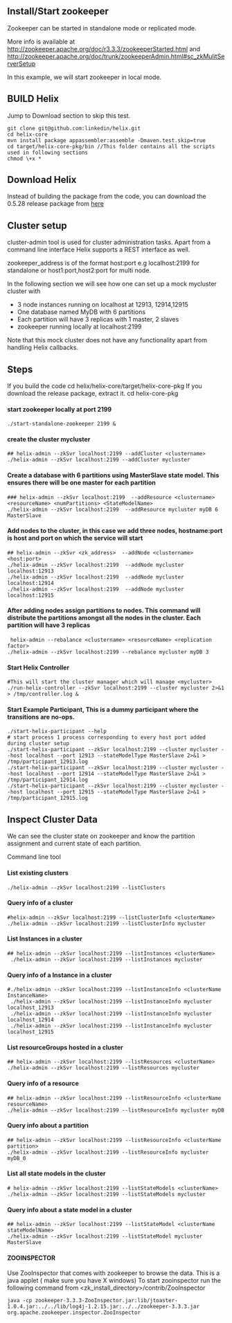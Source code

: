 Install/Start zookeeper
-----------------------

Zookeeper can be started in standalone mode or replicated mode.

More info is available at http://zookeeper.apache.org/doc/r3.3.3/zookeeperStarted.html
and http://zookeeper.apache.org/doc/trunk/zookeeperAdmin.html#sc_zkMulitServerSetup

In this example, we will start zookeeper in local mode.

BUILD Helix
-----------
Jump to Download section to skip this test.

    git clone git@github.com:linkedin/helix.git
    cd helix-core
    mvn install package appassembler:assemble -Dmaven.test.skip=true 
    cd target/helix-core-pkg/bin //This folder contains all the scripts used in following sections
    chmod \+x *

Download Helix
--------------
Instead of building the package from the code, you can download the 0.5.28 release package from [here](http://linkedin.github.com/helix/download/release-0.5.28/helix-core-pkg-0.5.28.tar.gz) 

Cluster setup
-------------
cluster-admin tool is used for cluster administration tasks. Apart from a command line interface Helix supports a REST interface as well.

zookeeper_address is of the format host:port e.g localhost:2199 for standalone or host1:port,host2:port for multi node.

In the following section we will see how one can set up a mock mycluster cluster with 

* 3 node instances running on localhost at 12913, 12914,12915 
* One database named MyDB with 6 partitions 
* Each partition will have 3 replicas with 1 master, 2 slaves
* zookeeper running locally at localhost:2199

Note that this mock cluster does not have any functionality apart from handling Helix callbacks.
 
Steps
-----
If you build the code
cd helix/helix-core/target/helix-core-pkg
If you download the release package, extract it.
cd helix-core-pkg
     
#### start zookeeper locally at port 2199

    ./start-standalone-zookeeper 2199 &

#### create the cluster mycluster
    ## helix-admin --zkSvr localhost:2199 --addCluster <clustername> 
    ./helix-admin --zkSvr localhost:2199 --addCluster mycluster 

#### Create a database with 6 partitions using MasterSlave state model. This ensures there will be one master for each partition 
    ### helix-admin --zkSvr localhost:2199  --addResource <clustername> <resourceName> <numPartitions> <StateModelName>
    ./helix-admin --zkSvr localhost:2199  --addResource mycluster myDB 6 MasterSlave
   
#### Add nodes to the cluster, in this case we add three nodes, hostname:port is host and port on which the service will start
    ## helix-admin --zkSvr <zk_address>  --addNode <clustername> <host:port>
    ./helix-admin --zkSvr localhost:2199  --addNode mycluster localhost:12913
    ./helix-admin --zkSvr localhost:2199  --addNode mycluster localhost:12914
    ./helix-admin --zkSvr localhost:2199  --addNode mycluster localhost:12915

#### After adding nodes assign partitions to nodes. This command will distribute the partitions amongst all the nodes in the cluster. Each partition will have 3 replicas    
     helix-admin --rebalance <clustername> <resourceName> <replication factor>
    ./helix-admin --zkSvr localhost:2199 --rebalance mycluster myDB 3

#### Start Helix Controller
    #This will start the cluster manager which will manage <mycluster>
    ./run-helix-controller --zkSvr localhost:2199 --cluster mycluster 2>&1 > /tmp/controller.log &

#### Start Example Participant, This is a dummy participant where the transitions are no-ops.    
    ./start-helix-participant --help
    # start process 1 process corresponding to every host port added during cluster setup
    ./start-helix-participant --zkSvr localhost:2199 --cluster mycluster --host localhost --port 12913 --stateModelType MasterSlave 2>&1 > /tmp/participant_12913.log 
    ./start-helix-participant --zkSvr localhost:2199 --cluster mycluster --host localhost --port 12914 --stateModelType MasterSlave 2>&1 > /tmp/participant_12914.log
    ./start-helix-participant --zkSvr localhost:2199 --cluster mycluster --host localhost --port 12915 --stateModelType MasterSlave 2>&1 > /tmp/participant_12915.log


Inspect Cluster Data
--------------------

We can see the cluster state on zookeeper and know the partition assignment and current state of each partition.

Command line tool
#### List existing clusters
    ./helix-admin --zkSvr localhost:2199 --listClusters        
                                       
####  Query info of a cluster

    #helix-admin --zkSvr localhost:2199 --listClusterInfo <clusterName> 
    ./helix-admin --zkSvr localhost:2199 --listClusterInfo mycluster

####  List Instances in a cluster
    ## helix-admin --zkSvr localhost:2199 --listInstances <clusterName>
     ./helix-admin --zkSvr localhost:2199 --listInstances mycluster
    
#### Query info of a Instance in a cluster
    #./helix-admin --zkSvr localhost:2199 --listInstanceInfo <clusterName InstanceName>    
     ./helix-admin --zkSvr localhost:2199 --listInstanceInfo mycluster localhost_12913
     ./helix-admin --zkSvr localhost:2199 --listInstanceInfo mycluster localhost_12914
     ./helix-admin --zkSvr localhost:2199 --listInstanceInfo mycluster localhost_12915

#### List resourceGroups hosted in a cluster
    ## helix-admin --zkSvr localhost:2199 --listResources <clusterName>
    ./helix-admin --zkSvr localhost:2199 --listResources mycluster
    
#### Query info of a resource
    ## helix-admin --zkSvr localhost:2199 --listResourceInfo <clusterName resourceName>
    ./helix-admin --zkSvr localhost:2199 --listResourceInfo mycluster myDB

#### Query info about a partition   
    ## helix-admin --zkSvr localhost:2199 --listResourceInfo <clusterName partition> 
    ./helix-admin --zkSvr localhost:2199 --listResourceInfo mycluster myDB_0
   
#### List all state models in the cluster
    # helix-admin --zkSvr localhost:2199 --listStateModels <clusterName>
    ./helix-admin --zkSvr localhost:2199 --listStateModels mycluster
    
#### Query info about a state model in a cluster
    ## helix-admin --zkSvr localhost:2199 --listStateModel <clusterName stateModelName>
    ./helix-admin --zkSvr localhost:2199 --listStateModel mycluster MasterSlave

#### ZOOINSPECTOR

Use ZooInspector that comes with zookeeper to browse the data. This is a java applet ( make sure you have X windows)
To start zooinspector run the following command from <zk_install_directory>/contrib/ZooInspector
      
    java -cp zookeeper-3.3.3-ZooInspector.jar:lib/jtoaster-1.0.4.jar:../../lib/log4j-1.2.15.jar:../../zookeeper-3.3.3.jar org.apache.zookeeper.inspector.ZooInspector